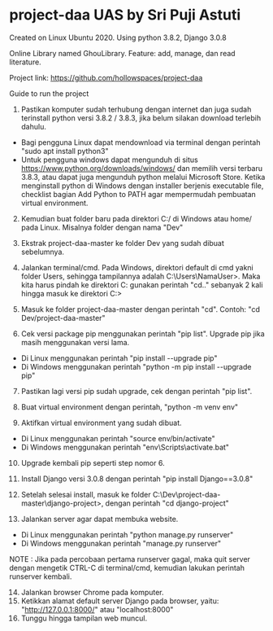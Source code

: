 # project-daa UAS by Sri Puji Astuti
Created on Linux Ubuntu 2020. Using python 3.8.2, Django 3.0.8

Online Library named GhouLibrary. 
Feature: add, manage, dan read literature.

Project link: https://github.com/hollowspaces/project-daa

Guide to run the project
1. Pastikan komputer sudah terhubung dengan internet dan juga sudah terinstall python versi 3.8.2 / 3.8.3, jika belum silakan download terlebih dahulu.
-	Bagi pengguna Linux dapat mendownload via terminal dengan perintah "sudo apt install python3"
-	Untuk pengguna windows dapat mengunduh di situs https://www.python.org/downloads/windows/ dan memilih versi terbaru 3.8.3, atau dapat juga mengunduh python melalui Microsoft Store.
Ketika menginstall python di Windows dengan installer berjenis executable file, checklist bagian Add Python to PATH agar mempermudah pembuatan virtual environment.

2. Kemudian buat folder baru pada direktori C:/ di Windows atau home/ pada Linux. Misalnya folder dengan nama "Dev"

3. Ekstrak project-daa-master ke folder Dev yang sudah dibuat sebelumnya.

4. Jalankan terminal/cmd. Pada Windows, direktori default di cmd yakni folder Users, sehingga tampilannya adalah C:\Users\NamaUser\>. Maka kita harus pindah ke direktori C: gunakan perintah "cd.." sebanyak 2 kali hingga masuk ke direktori C:\>

5. Masuk ke folder project-daa-master dengan perintah "cd". Contoh: "cd Dev/project-daa-master"

6. Cek versi package pip menggunakan perintah "pip list". Upgrade pip jika masih menggunakan versi lama.
-	Di Linux menggunakan perintah "pip install --upgrade pip"
-	Di Windows menggunakan perintah "python -m pip install --upgrade pip"

7. Pastikan lagi versi pip sudah upgrade, cek dengan perintah "pip list".

8. Buat virtual environment dengan perintah, "python -m venv env"

9. Aktifkan virtual environment yang sudah dibuat.
-	Di Linux menggunakan perintah "source env/bin/activate"
-	Di Windows menggunakan perintah "env\Scripts\activate.bat"

10. Upgrade kembali pip seperti step nomor 6.

11. Install Django versi 3.0.8 dengan perintah "pip install Django==3.0.8"

12. Setelah selesai install, masuk ke folder C:\Dev\project-daa-master\django-project>, dengan perintah "cd django-project"

13. Jalankan server agar dapat membuka website.
-	Di Linux menggunakan perintah "python manage.py runserver"
-	Di Windows menggunakan perintah "manage.py runserver"

NOTE : Jika pada percobaan pertama runserver gagal, maka quit server dengan mengetik CTRL-C di terminal/cmd, kemudian lakukan perintah runserver kembali.

14. Jalankan browser Chrome pada komputer.
15. Ketikkan alamat default server Django pada browser, yaitu: "http://127.0.0.1:8000/" atau "localhost:8000"
16. Tunggu hingga tampilan web muncul.
